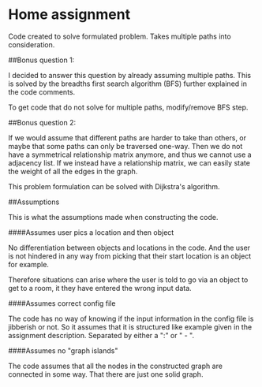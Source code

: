 # Home assignment

Code created to solve formulated problem. Takes multiple paths into consideration.

##Bonus question 1:

I decided to answer this question by already assuming multiple paths.
This is solved by the breadths first search algorithm (BFS) further explained in the code comments.

To get code that do not solve for multiple paths, modify/remove BFS step.

##Bonus question 2:

If we would assume that different paths are harder to take than others, or maybe that some paths can only be traversed
one-way. Then we do not have a symmetrical relationship matrix anymore, and thus we cannot use a adjacency list.
If we instead have a relationship matrix, we can easily state the weight of all the edges in the graph.

This problem formulation can be solved with Dijkstra's algorithm.

##Assumptions

This is what the assumptions made when constructing the code.

####Assumes user pics a location and then object

No differentiation between objects and locations in the code.
And the user is not hindered in any way from picking that their start location is an object for example.

Therefore situations can arise where the user is told to go via an object to get to a room,
it they have entered the wrong input data.

####Assumes correct config file

The code has no way of knowing if the input information in the config file is jibberish or not.
So it assumes that it is structured like example given in the assignment description.
Separated by either a ":" or " - ".

####Assumes no "graph islands"

The code assumes that all the nodes in the constructed graph are connected in some way.
That there are just one solid graph.





